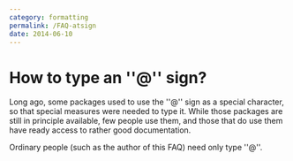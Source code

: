 ```yaml
---
category: formatting
permalink: /FAQ-atsign
date: 2014-06-10
---
```


# How to type an ''@'' sign?

Long ago, some packages used to use the ''@'' sign as a special
character, so that special measures were needed to type it.  While
those packages are still in principle available, few people use them,
and those that do use them have ready access to rather good
documentation.

Ordinary people (such as the author of this FAQ) need only type
''@''.

